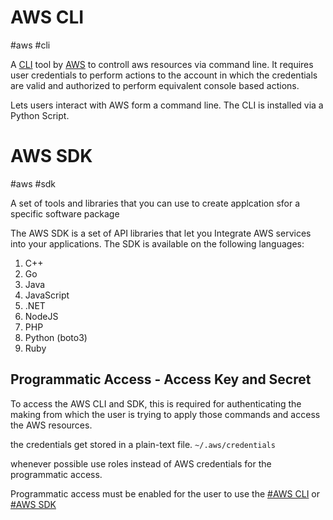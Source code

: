 # AWS CLI
#aws #cli

A [CLI](CLI) tool by [AWS](AWS/AWS.md) to controll aws resources via command line. It requires user credentials to perform actions to the account in which the credentials are valid and authorized to perform equivalent console based actions.

Lets users interact with AWS form a command line.
The CLI is installed via a Python Script.


# AWS SDK
#aws #sdk

A set of tools and libraries that you can use to create applcation sfor a specific software package

The AWS SDK is a set of API libraries that let you Integrate AWS services into your applications. The SDK is available on the following languages:

1. C++
2. Go
3. Java
4. JavaScript
5. .NET
6. NodeJS
7. PHP
8. Python (boto3)
9. Ruby



## Programmatic Access - Access Key and Secret

To access the AWS CLI and SDK, this is required for authenticating the making from which the user is trying to apply those commands and access the AWS resources.

the credentials get stored in a plain-text file. `~/.aws/credentials`

whenever possible use roles instead of AWS credentials for the programmatic access.

Programmatic access must be enabled for the user to use the [#AWS CLI](#AWS%20CLI) or [#AWS SDK](#AWS%20SDK)



